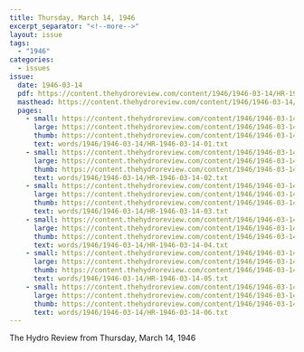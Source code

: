 ```yaml
---
title: Thursday, March 14, 1946
excerpt_separator: "<!--more-->"
layout: issue
tags:
  - "1946"
categories:
  - issues
issue:
  date: 1946-03-14
  pdf: https://content.thehydroreview.com/content/1946/1946-03-14/HR-1946-03-14.pdf
  masthead: https://content.thehydroreview.com/content/1946/1946-03-14/masthead/HR-1946-03-14.jpg
  pages:
    - small: https://content.thehydroreview.com/content/1946/1946-03-14/small/HR-1946-03-14-01.jpg
      large: https://content.thehydroreview.com/content/1946/1946-03-14/large/HR-1946-03-14-01.jpg
      thumb: https://content.thehydroreview.com/content/1946/1946-03-14/thumbnails/HR-1946-03-14-01.jpg
      text: words/1946/1946-03-14/HR-1946-03-14-01.txt
    - small: https://content.thehydroreview.com/content/1946/1946-03-14/small/HR-1946-03-14-02.jpg
      large: https://content.thehydroreview.com/content/1946/1946-03-14/large/HR-1946-03-14-02.jpg
      thumb: https://content.thehydroreview.com/content/1946/1946-03-14/thumbnails/HR-1946-03-14-02.jpg
      text: words/1946/1946-03-14/HR-1946-03-14-02.txt
    - small: https://content.thehydroreview.com/content/1946/1946-03-14/small/HR-1946-03-14-03.jpg
      large: https://content.thehydroreview.com/content/1946/1946-03-14/large/HR-1946-03-14-03.jpg
      thumb: https://content.thehydroreview.com/content/1946/1946-03-14/thumbnails/HR-1946-03-14-03.jpg
      text: words/1946/1946-03-14/HR-1946-03-14-03.txt
    - small: https://content.thehydroreview.com/content/1946/1946-03-14/small/HR-1946-03-14-04.jpg
      large: https://content.thehydroreview.com/content/1946/1946-03-14/large/HR-1946-03-14-04.jpg
      thumb: https://content.thehydroreview.com/content/1946/1946-03-14/thumbnails/HR-1946-03-14-04.jpg
      text: words/1946/1946-03-14/HR-1946-03-14-04.txt
    - small: https://content.thehydroreview.com/content/1946/1946-03-14/small/HR-1946-03-14-05.jpg
      large: https://content.thehydroreview.com/content/1946/1946-03-14/large/HR-1946-03-14-05.jpg
      thumb: https://content.thehydroreview.com/content/1946/1946-03-14/thumbnails/HR-1946-03-14-05.jpg
      text: words/1946/1946-03-14/HR-1946-03-14-05.txt
    - small: https://content.thehydroreview.com/content/1946/1946-03-14/small/HR-1946-03-14-06.jpg
      large: https://content.thehydroreview.com/content/1946/1946-03-14/large/HR-1946-03-14-06.jpg
      thumb: https://content.thehydroreview.com/content/1946/1946-03-14/thumbnails/HR-1946-03-14-06.jpg
      text: words/1946/1946-03-14/HR-1946-03-14-06.txt
---
```


The Hydro Review from Thursday, March 14, 1946

<!--more-->

